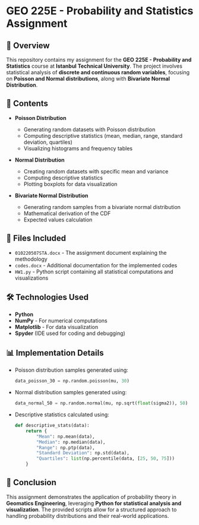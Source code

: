 # GEO 225E - Probability and Statistics Assignment

## 📌 Overview
This repository contains my assignment for the **GEO 225E - Probability and Statistics** course at **Istanbul Technical University**. The project involves statistical analysis of **discrete and continuous random variables**, focusing on **Poisson and Normal distributions**, along with **Bivariate Normal Distribution**.

## 📂 Contents
- **Poisson Distribution**
  - Generating random datasets with Poisson distribution
  - Computing descriptive statistics (mean, median, range, standard deviation, quartiles)
  - Visualizing histograms and frequency tables
  
- **Normal Distribution**
  - Creating random datasets with specific mean and variance
  - Computing descriptive statistics
  - Plotting boxplots for data visualization
  
- **Bivariate Normal Distribution**
  - Generating random samples from a bivariate normal distribution
  - Mathematical derivation of the CDF
  - Expected values calculation
  
## 📜 Files Included
- `010220507STA.docx` - The assignment document explaining the methodology
- `codes.docx` - Additional documentation for the implemented codes
- `HW1.py` - Python script containing all statistical computations and visualizations

## 🛠 Technologies Used
- **Python**
- **NumPy** - For numerical computations
- **Matplotlib** - For data visualization
- **Spyder** (IDE used for coding and debugging)

## 📊 Implementation Details
- Poisson distribution samples generated using:
  ```python
  data_poisson_30 = np.random.poisson(mu, 30)
  ```
- Normal distribution samples generated using:
  ```python
  data_normal_50 = np.random.normal(mu, np.sqrt(float(sigma2)), 50)
  ```
- Descriptive statistics calculated using:
  ```python
  def descriptive_stats(data):
      return {
          "Mean": np.mean(data),
          "Median": np.median(data),
          "Range": np.ptp(data),
          "Standard Deviation": np.std(data),
          "Quartiles": list(np.percentile(data, [25, 50, 75]))
      }
  ```

## 📌 Conclusion
This assignment demonstrates the application of probability theory in **Geomatics Engineering**, leveraging **Python for statistical analysis and visualization**. The provided scripts allow for a structured approach to handling probability distributions and their real-world applications.
